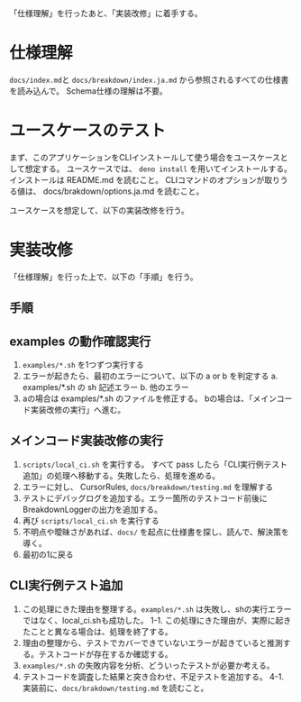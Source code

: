 「仕様理解」を行ったあと、「実装改修」に着手する。

# 仕様理解

`docs/index.md`と `docs/breakdown/index.ja.md` から参照されるすべての仕様書を読み込んで。 Schema仕様の理解は不要。

# ユースケースのテスト
まず、このアプリケーションをCLIインストールして使う場合をユースケースとして想定する。
ユースケースでは、 `deno install` を用いてインストールする。インストールは README.md を読むこと。
CLIコマンドのオプションが取りうる値は、 docs/brakdown/options.ja.md を読むこと。

ユースケースを想定して、以下の実装改修を行う。

# 実装改修

「仕様理解」を行った上で、以下の「手順」を行う。

## 手順

## examples の動作確認実行
1. `examples/*.sh` を1つずつ実行する
2. エラーが起きたら、最初のエラーについて、以下の a or b を判定する
  a. examples/*.sh の sh 記述エラー
  b. 他のエラー
3. aの場合は examples/*.sh のファイルを修正する。
   bの場合は、「メインコード実装改修の実行」へ進む。

## メインコード実装改修の実行
1. `scripts/local_ci.sh` を実行する。 すべて pass したら「CLI実行例テスト追加」の処理へ移動する。失敗したら、処理を進める。
2. エラーに対し、 CursorRules, `docs/breakdown/testing.md` を理解する
3. テストにデバッグログを追加する。エラー箇所のテストコード前後にBreakdownLoggerの出力を追加する。
4. 再び `scripts/local_ci.sh` を実行する
5. 不明点や曖昧さがあれば、`docs/` を起点に仕様書を探し、読んで、解決策を導く。
6. 最初の1に戻る

## CLI実行例テスト追加
1. この処理にきた理由を整理する。`examples/*.sh` は失敗し、shの実行エラーではなく、local_ci.shも成功した。
1-1. この処理にきた理由が、実際に起きたことと異なる場合は、処理を終了する。
2. 理由の整理から、テストでカバーできていないエラーが起きていると推測する。テストコードが存在するか確認する。
3. `examples/*.sh` の失敗内容を分析、どういったテストが必要か考える。
4. テストコードを調査した結果と突き合わせ、不足テストを追加する。
4-1. 実装前に、`docs/brakdown/testing.md` を読むこと。





